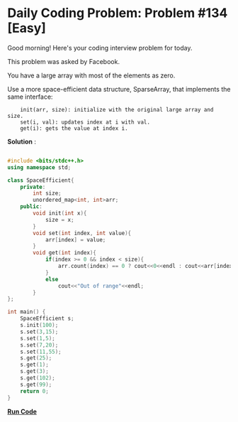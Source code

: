 
# Daily Coding Problem: Problem #134 [Easy]

Good morning! Here's your coding interview problem for today.

This problem was asked by Facebook.

You have a large array with most of the elements as zero.

Use a more space-efficient data structure, SparseArray, that implements the same interface:
```
    init(arr, size): initialize with the original large array and size.
    set(i, val): updates index at i with val.
    get(i): gets the value at index i.
```

**Solution** :

```cpp

#include <bits/stdc++.h>
using namespace std;

class SpaceEfficient{
    private:
        int size;
        unordered_map<int, int>arr;
    public:
        void init(int x){
            size = x;
        }
        void set(int index, int value){
            arr[index] = value;
        }
        void get(int index){
            if(index >= 0 && index < size){
                arr.count(index) == 0 ? cout<<0<<endl : cout<<arr[index]<<endl;
            }
            else
                cout<<"Out of range"<<endl;
        }
};

int main() {
    SpaceEfficient s;
    s.init(100);
    s.set(3,15);
    s.set(1,5);
    s.set(7,20);
    s.set(11,55);
    s.get(25);
    s.get(1);
    s.get(3);
    s.get(102);
    s.get(99);
    return 0;
}

```

**[Run Code](https://ide.geeksforgeeks.org/7m7lpOnlTs)**